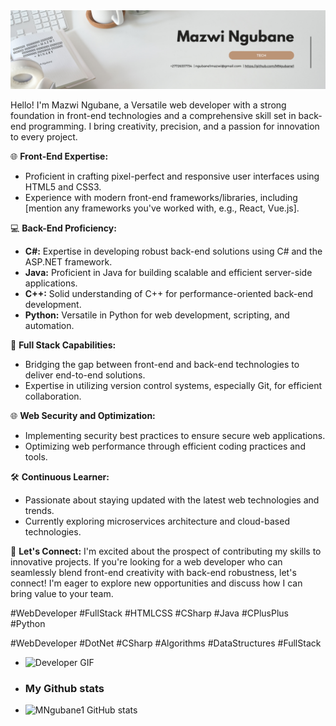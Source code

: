 <img src="https://raw.githubusercontent.com/MNgubane1/MNgubane1/master/Personal Profile LinkedIn Banner.png" alt="Web Developer (back-end and front-end Developer)">


Hello! I'm Mazwi Ngubane, a Versatile web developer with a strong foundation in front-end technologies and a comprehensive skill set in back-end programming. I bring creativity, precision, and a passion for innovation to every project.

🌐 **Front-End Expertise:**
- Proficient in crafting pixel-perfect and responsive user interfaces using HTML5 and CSS3.
- Experience with modern front-end frameworks/libraries, including [mention any frameworks you've worked with, e.g., React, Vue.js].

💻 **Back-End Proficiency:**
- **C#:** Expertise in developing robust back-end solutions using C# and the ASP.NET framework.
- **Java:** Proficient in Java for building scalable and efficient server-side applications.
- **C++:** Solid understanding of C++ for performance-oriented back-end development.
- **Python:** Versatile in Python for web development, scripting, and automation.

🔧 **Full Stack Capabilities:**
- Bridging the gap between front-end and back-end technologies to deliver end-to-end solutions.
- Expertise in utilizing version control systems, especially Git, for efficient collaboration.

🌐 **Web Security and Optimization:**
- Implementing security best practices to ensure secure web applications.
- Optimizing web performance through efficient coding practices and tools.

🛠️ **Continuous Learner:**
- Passionate about staying updated with the latest web technologies and trends.
- Currently exploring  microservices architecture and cloud-based technologies.

🤝 **Let's Connect:**
I'm excited about the prospect of contributing my skills to innovative projects. If you're looking for a web developer who can seamlessly blend front-end creativity with back-end robustness, let's connect! I'm eager to explore new opportunities and discuss how I can bring value to your team.

#WebDeveloper #FullStack #HTMLCSS #CSharp #Java #CPlusPlus #Python

#WebDeveloper #DotNet #CSharp #Algorithms #DataStructures #FullStack
-  ![Developer GIF](https://media4.giphy.com/media/v1.Y2lkPTc5MGI3NjExdzZ6Z2Y3NWVwYjRvYWZ3NWp4YTQ1emQ3Y3d3bTR3bHk3cXJ4ZDN2dyZlcD12MV9naWZzX3NlYXJjaCZjdD1n/qgQUggAC3Pfv687qPC/200.webp)

- ### My Github stats
- ![MNgubane1 GitHub stats](https://github-readme-stats.vercel.app/api?username=MNgubane1&hide=contribs,prs)

